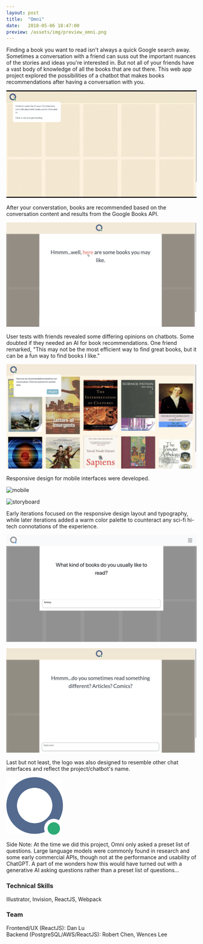 ```yaml
---
layout: post
title:  "Omni"
date:   2018-05-06 18:47:00
preview: /assets/img/preview_omni.png
---
```


Finding a book you want to read isn't always a quick Google search away. Sometimes a conversation with a friend can suss out the important nuances of the stories and ideas you're interested in. But not all of your friends have a vast body of knowledge of all the books that are out there. This web app project explored the possibilities of a chatbot that makes books recommendations after having a conversation with you.

![chatbox animation](/assets/img/omni/intro.gif)

After your converstation, books are recommended based on the conversation content and results from the Google Books API. 

![chatbox centered](/assets/img/omni/03_screen4.png)

User tests with friends revealed some differing opinions on chatbots. Some doubted if they needed an AI for book recommendations. One friend remarked, "This may not be the most efficient way to find great books, but it can be a fun way to find books I like."

![book recommendations](/assets/img/omni/04_screen5.png)

Responsive design for mobile interfaces were developed.

![mobile](/assets/img/omni/05_mobile-composite.png)

![storyboard](/assets/img/omni/08_storyboard-mobile.png)

Early iterations focused on the responsive design layout and typography, while later iterations added a warm color palette to counteract any sci-fi hi-tech connotations of the experience.

![sci-fi](/assets/img/omni/06_dev02.png)

![warm](/assets/img/omni/06_screen8.png)

Last but not least, the logo was also designed to resemble other chat interfaces and reflect the project/chatbot's name.

<div class="row"><div class="column"></div><div class="column"><img width="150" src="/assets/img/omni/07_logo_rev1.png"></div><div class="column"></div></div>

Side Note: At the time we did this project, Omni only asked a preset list of questions. Large language models were commonly found in research and some early commercial APIs, though not at the performance and usability of ChatGPT. A part of me wonders how this would have turned out with a generative AI asking questions rather than a preset list of questions...

### Technical Skills

Illustrator, Invision, ReactJS, Webpack

### Team

Frontend/UX (ReactJS): Dan Lu
<br>Backend (PostgreSQL/AWS/ReactJS): Robert Chen, Wences Lee